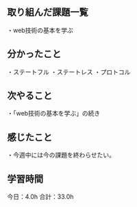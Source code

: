 ## 取り組んだ課題一覧
・web技術の基本を学ぶ
## 分かったこと
・ステートフル
・ステートレス
・プロトコル
## 次やること
・「web技術の基本を学ぶ」の続き
## 感じたこと
・今週中には今の課題を終わらせたい。
## 学習時間
今日：4.0h
合計：33.0h

